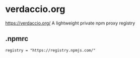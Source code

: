 verdaccio.org
=============

https://verdaccio.org/
A lightweight private npm proxy registry


.npmrc
------

```
registry = "https://registry.npmjs.com/"
```
